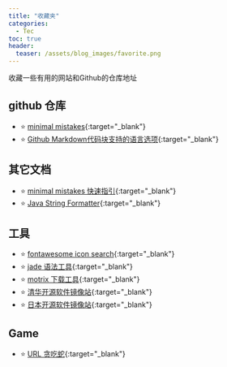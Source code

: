 ```yaml
---
title: "收藏夹"
categories:
  - Tec
toc: true
header:
  teaser: /assets/blog_images/favorite.png
---
```

收藏一些有用的网站和Github的仓库地址

## github 仓库
 * ⭐️ [minimal mistakes](https://github.com/mmistakes/minimal-mistakes){:target="_blank"}
 * ⭐️ [Github Markdown代码块支持的语言选项](https://github.com/github/linguist/blob/master/lib/linguist/languages.yml){:target="_blank"}


## 其它文档
 * ⭐️ [minimal mistakes 快速指引](https://mmistakes.github.io/minimal-mistakes/docs/quick-start-guide/){:target="_blank"}
 * ⭐️ [Java String Formatter](https://docs.oracle.com/javase/8/docs/api/java/util/Formatter.html){:target="_blank"}

## 工具
 * ⭐️ [fontawesome icon search](https://fontawesome.com/icons?d=gallery){:target="_blank"}
 * ⭐️ [jade 语法工具](http://naltatis.github.io/jade-syntax-docs/){:target="_blank"}
 * ⭐️ [motrix 下载工具](https://motrix.app/){:target="_blank"}
 * ⭐️ [清华开源软件镜像站](https://mirrors.tuna.tsinghua.edu.cn/){:target="_blank"}
 * ⭐️ [日本开源软件镜像站](http://ftp.jaist.ac.jp/pub/){:target="_blank"}

## Game
 * ⭐️ [URL 贪吃蛇](https://epidemian.github.io/snake){:target="_blank"}
